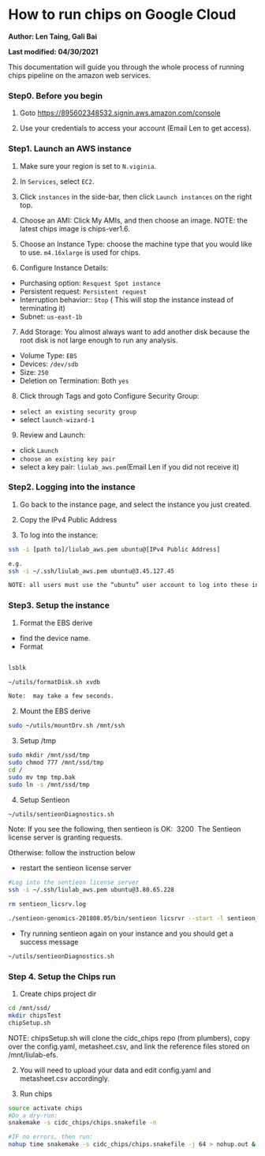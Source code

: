 # How to run chips on Google Cloud
**Author: Len Taing, Gali Bai**

**Last modified: 04/30/2021**

This documentation will guide you through the whole process of running chips pipeline on the amazon web services.

### Step0. Before you begin

1. Goto https://895602348532.signin.aws.amazon.com/console

2. Use your credentials to access your account (Email Len to get access).

### Step1. Launch an AWS instance

1. Make sure your region is set to `N.viginia`.

2. In `Services`, select `EC2`.

3. Click `instances` in the side-bar, then click `Launch instances` on the right top.

4. Choose an AMI: Click My AMIs,  and then choose an image.
NOTE: the latest chips image is chips-ver1.6.

5. Choose an Instance Type: choose the machine type that you would like to use. `m4.16xlarge` is used for chips.

6. Configure Instance Details:
  - Purchasing option: `Resquest Spot instance`
  - Persistent request: `Persistent request`
  - Interruption behavior:: `Stop` ( This will stop the instance instead of terminating it)
  - Subnet: `us-east-1b`

7. Add Storage: You almost always want to add another disk because the root disk is not large enough to run any analysis.
  - Volume Type: `EBS`
  - Devices: `/dev/sdb`
  - Size: `250`
  - Deletion on Termination: Both `yes`

8. Click through Tags and goto Configure Security Group:
  - `select an existing security group`
  - select `launch-wizard-1`

9. Review and Launch:
  - click `Launch`
  - `choose an existing key pair`
  - select a key pair: `liulab_aws.pem`(Email Len if you did not receive it)

### Step2. Logging into the instance

1. Go back to the instance page, and select the instance you just created.

2. Copy the IPv4 Public Address

3. To log into the instance:

```bash
ssh -i [path to]/liulab_aws.pem ubuntu@[IPv4 Public Address]

e.g.
ssh -i ~/.ssh/liulab_aws.pem ubuntu@3.45.127.45

NOTE: all users must use the “ubuntu” user account to log into these instances
```

### Step3. Setup the instance

1. Format the EBS derive
  - find the device name.
  - Format

```bash

lsblk

~/utils/formatDisk.sh xvdb

Note:  may take a few seconds.

```

2. Mount the EBS derive

```bash
sudo ~/utils/mountDrv.sh /mnt/ssh
```

3. Setup /tmp

```bash
sudo mkdir /mnt/ssd/tmp
sudo chmod 777 /mnt/ssd/tmp
cd /
sudo mv tmp tmp.bak
sudo ln -s /mnt/ssd/tmp
```

4. Setup Sentieon

```bash
~/utils/sentieonDiagnostics.sh
```

Note: If you see the following, then sentieon is OK: 
3200 
The Sentieon license server is granting requests.

Otherwise: follow the instruction below

  - restart the sentieon license server

  ```bash
  #Log into the sentieon license server
  ssh -i ~/.ssh/liulab_aws.pem ubuntu@3.80.65.228

  rm sentieon_licsrv.log

  ./sentieon-genomics-201808.05/bin/sentieon licsrvr --start -l sentieon_licsrv.log ~/Harvard_Liu_aws_cluster.lic
  ```

  - Try running sentieon again on your instance and you should get a success message

  ```bash
  ~/utils/sentieonDiagnostics.sh

  ```

### Step 4. Setup the Chips run

1. Create chips project dir

```bash
cd /mnt/ssd/
mkdir chipsTest
chipSetup.sh
```

NOTE: chipsSetup.sh will clone the cidc_chips repo (from plumbers), copy over the config.yaml, metasheet.csv, and link the reference files stored on /mnt/liulab-efs.

2. You will need to upload your data and edit config.yaml and metasheet.csv accordingly.

3. Run chips

```bash
source activate chips
#Do a dry-run: 
snakemake -s cidc_chips/chips.snakefile -n

#IF no errors, then run: 
nohup time snakemake -s cidc_chips/chips.snakefile -j 64 > nohup.out &
```
